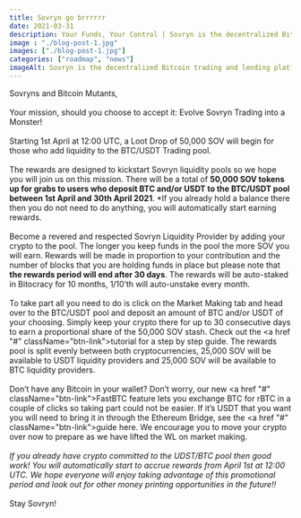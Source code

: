 ```yaml
---
title: Sovryn go brrrrrr
date: 2021-03-31
description: Your Funds, Your Control | Sovryn is the decentralized Bitcoin trading and lending platform
image : "./blog-post-1.jpg"
images: ["./blog-post-1.jpg"]
categories: ["roadmap", "news"]
imageAlt: Sovryn is the decentralized Bitcoin trading and lending platform.
---
```

Sovryns and Bitcoin Mutants,
</br>
</br>
Your mission, should you choose to accept it: Evolve Sovryn Trading into a Monster!
</br>
</br>
Starting 1st April at 12:00 UTC, a Loot Drop of 50,000 SOV will begin for those who add liquidity to the BTC/USDT Trading pool.
</br>
</br>
The rewards are designed to kickstart Sovryn liquidity pools so we hope you will join us on this mission. There will be a total of <b>50,000 SOV tokens up for grabs to users who deposit BTC and/or USDT to the BTC/USDT pool between 1st April and 30th April 2021</b>. *If you already hold a balance there then you do not need to do anything, you will automatically start earning rewards.
</br>
</br>
Become a revered and respected Sovryn Liquidity Provider by adding your crypto to the pool. The longer you keep funds in the pool the more SOV you will earn. Rewards will be made in proportion to your contribution and the number of blocks that you are holding funds in place but please note that <b>the rewards period will end after 30 days</b>. The rewards will be auto-staked in Bitocracy for 10 months, 1/10’th will auto-unstake every month.
</br>
</br>
To take part all you need to do is click on the Market Making tab and head over to the BTC/USDT pool and deposit an amount of BTC and/or USDT of your choosing. Simply keep your crypto there for up to 30 consecutive days to earn a proportional share of the 50,000 SOV stash. Check out the <a href "#" className="btn-link">tutorial</a> for a step by step guide. The rewards pool is split evenly between both cryptocurrencies, 25,000 SOV will be available to USDT liquidity providers and 25,000 SOV will be available to BTC liquidity providers.
</br>
</br>
Don’t have any Bitcoin in your wallet? Don’t worry, our new <a href "#" className="btn-link">FastBTC</a> feature lets you exchange BTC for rBTC in a couple of clicks so taking part could not be easier. If it’s USDT that you want you will need to bring it in through the Ethereum Bridge, see the <a href "#" className="btn-link">guide</a> here. We encourage you to move your crypto over now to prepare as we have lifted the WL on market making.
</br>
</br>
<i>If you already have crypto committed to the UDST/BTC pool then good work! You will automatically start to accrue rewards from April 1st at 12:00 UTC. We hope everyone will enjoy taking advantage of this promotional period and look out for other money printing opportunities in the future!!</i>
</br>
</br>
Stay Sovryn!